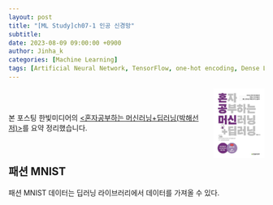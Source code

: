 ```yaml
---
layout: post
title: "[ML Study]ch07-1 인공 신경망"
subtitle: 
date: 2023-08-09 09:00:00 +0900
author: Jinha_k
categories: [Machine Learning]
tags: [Artificial Neural Network, TensorFlow, one-hot encoding, Dense Layer]
---
```

<body>
    <img
    src="/assets/images/post/book_banner.jpg"
    align="right"
    width="20%"
    height="27.2%"
    />
    <br><br>
    <p>본 포스팅 한빛미디어의 <a href="https://product.kyobobook.co.kr/detail/S000001810330"><혼자공부하는 머신러닝+딥러닝(박해선 저)></a>를 요약 정리했습니다.</p>
</body>
<br>

## 패션 MNIST
패션 MNIST 데이터는 딥러닝 라이브러리에서 데이터를 가져올 수 있다.